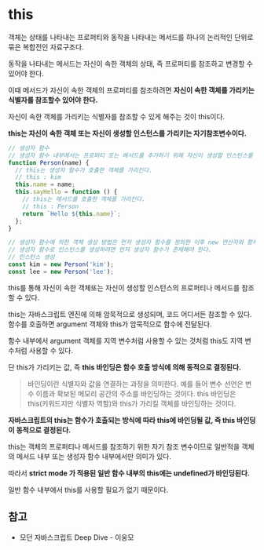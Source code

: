 # this

객체는 상태를 나타내는 프로퍼티와 동작을 나타내는 메서드를 하나의 논리적인 단위로 묶은 복합전인 자료구조다.

동작을 나타내는 메서드는 자신이 속한 객체의 상태, 즉 프로퍼티를 참조하고 변경할 수 있어야 한다.

이때 메서드가 자신이 속한 객체의 프로퍼티를 참조하려면 **자신이 속한 객체를 가리키는 식별자를 참조할수 있어야 한다.**

자신이 속한 객체를 가리키는 식별자를 참조할 수 있게 해주는 것이 this이다.

**this는 자신이 속한 객체 또는 자신이 생성할 인스턴스를 가리키는 자기참조변수이다.**

```js
// 생성자 함수
// 생성자 함수 내부에서는 프로퍼티 또는 메서드를 추가하기 위해 자신이 생성할 인스턴스를 참조할 수 있어야한다.
function Person(name) {
  // this는 생성자 함수가 호출한 객체를 가리킨다.
  // this : kim
  this.name = name;
  this.sayHello = function () {
    // this는 메서드를 호출한 객체를 가리킨다.
    // this : Person
    return `Hello ${this.name}`;
  };
}

// 생성자 함수에 의한 객체 생성 방법은 먼저 생성자 함수를 정의한 이후 new 연산자와 함께 생성자 함수를 호출하는 추가 단계가 필요하다.
// 생성자 함수로 인스턴스를 생성하려면 먼저 생성자 함수가 존재해야 한다.
// 인스턴스 생성
const kim = new Person('kim');
const lee = new Person('lee');
```

this를 통해 자신이 속한 객체또는 자신이 생성할 인스턴스의 프로퍼티나 메서드를 참조할 수 있다.

this는 자바스크립트 엔진에 의해 암묵적으로 생성되며, 코드 어디서든 참조할 수 있다. 함수를 호출하면 argument 객체와 this가 암묵적으로 함수에 전달된다.

함수 내부에서 argument 객체를 지역 변수처럼 사용할 수 있는 것처럼 this도 지역 변수처럼 사용할 수 있다.

단 this가 가리키는 값, 즉 **this 바인딩은 함수 호출 방식에 의해 동적으로 결정된다.**

> 바인딩이란 식별자와 값을 연결하는 과정을 의미한다. 예를 들어 변수 선언은 변수 이름과 확보된 메모리 공간의 주소를 바인딩하는 것이다.
> this 바인딩은 this(키워드지만 식별자 역할)와 this가 가리킬 객체를 바인딩하는 것이다.

**자바스크립트의 this는 함수가 호출되는 방식에 따라 this에 바인딩될 값, 즉 this 바인딩이 동적으로 결정된다.**

this는 객체의 프로퍼티나 메서드를 참조하기 위한 자기 참조 변수이므로 일반적을 객체의 메서드 내부 또는 생성자 함수 내부에서만 의미가 있다.

따라서 **strict mode 가 적용된 일반 함수 내부의 this에는 undefined가 바인딩된다.**

일반 함수 내부에서 this를 사용할 필요가 없기 때문이다.

## 참고

- 모던 자바스크립트 Deep Dive - 이웅모
